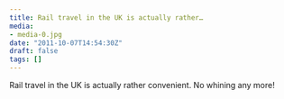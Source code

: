 ```yaml
---
title: Rail travel in the UK is actually rather…
media:
- media-0.jpg
date: "2011-10-07T14:54:30Z"
draft: false
tags: []
---
```

Rail travel in the UK is actually rather convenient. No whining any more\!
